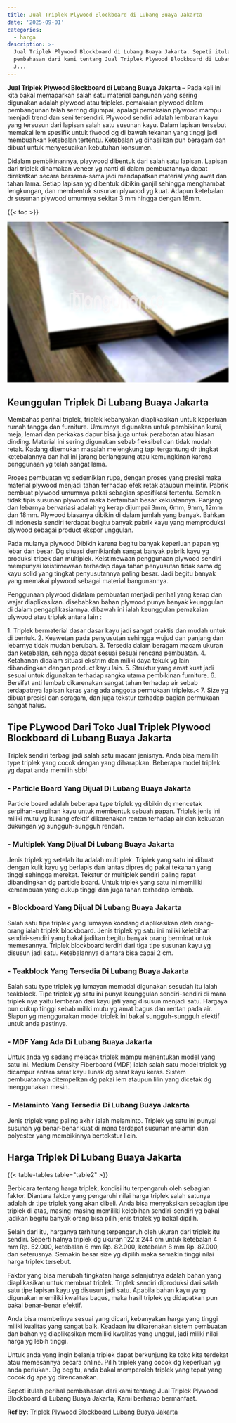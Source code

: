 ```yaml
---
title: Jual Triplek Plywood Blockboard di Lubang Buaya Jakarta
date: '2025-09-01'
categories:
  - harga
description: >-
  Jual Triplek Plywood Blockboard di Lubang Buaya Jakarta. Sepeti itulah perihal
  pembahasan dari kami tentang Jual Triplek Plywood Blockboard di Lubang Buaya
  J...
---
```


**Jual Triplek Plywood Blockboard di Lubang Buaya Jakarta** – Pada kali ini kita bakal memaparkan salah satu material bangunan yang sering digunakan adalah plywood atau tripleks. pemakaian plywood dalam pembangunan telah serring dijumpai, apalagi pemakaian plywood mampu menjadi trend dan seni tersendiri. Plywood sendiri adalah lembaran kayu yang tersusun dari lapisan salah satu susunan kayu. Dalam lapisan tersebut memakai lem spesifik untuk flwood dg di bawah tekanan yang tinggi jadi membuahkan ketebalan tertentu. Ketebalan yg dihasilkan pun beragam dan dibuat untuk menyesuaikan kebutuhan konsumen.

Didalam pembikinannya, playwood dibentuk dari salah satu lapisan. Lapisan dari triplek dinamakan veneer yg nanti di dalam pembuatannya dapat direkatkan secara bersama-sama jadi mendapatkan material yang awet dan tahan lama. Setiap lapisan yg dibentuk dibikin ganjil sehingga menghambat lengkungan, dan membentuk susunan plywood yg kuat. Adapun ketebalan dr susunan plywood umumnya sekitar 3 mm hingga dengan 18mm.

{{< toc >}}

![Jual Triplek Plywood Blockboard di Lubang Buaya Jakarta](/images/jual-triplek-murah-26.png)

## Keunggulan Triplek Di Lubang Buaya Jakarta

Membahas perihal triplek, triplek kebanyakan diaplikasikan untuk keperluan rumah tangga dan furniture. Umumnya digunakan untuk pembikinan kursi, meja, lemari dan perkakas dapur bisa juga untuk perabotan atau hiasan dinding. Material ini sering digunakan sebab fleksibel dan tidak mudah retak. Kadang ditemukan masalah melengkung tapi tergantung dr tingkat ketebalannya dan hal ini jarang berlangsung atau kemungkinan karena penggunaan yg telah sangat lama.

Proses pembuatan yg sedemikian rupa, dengan proses yang presisi maka material plywood menjadi tahan terhadap efek retak ataupun melintir. Pabrik pembuat plywood umumnya pakai sebagian spesifikasi tertentu. Semakin tidak tipis susunan plywood maka bertambah besar kekuatannya. Panjang dan lebarnya bervariasi adalah yg kerap dijumpai 3mm, 6mm, 9mm, 12mm dan 18mm. Plywood biasanya dibikin di dalam jumlah yang banyak. Bahkan di Indonesia sendiri terdapat begitu banyak pabrik kayu yang memproduksi plywood sebagai product ekspor unggulan.

Pada mulanya plywood Dibikin karena begitu banyak keperluan papan yg lebar dan besar. Dg situasi demikianlah sangat banyak pabrik kayu yg produksi tripek dan multiplek. Keistimewaan penggunaan plywood sendiri mempunyai keistimewaan terhadap daya tahan penyusutan tidak sama dg kayu solid yang tingkat penyusutannya paling besar. Jadi begitu banyak yang memakai plywood sebagai material bangunannya.

Penggunaan plywood didalam pembuatan menjadi perihal yang kerap dan wajar diaplikasikan. disebabkan bahan plywood punya banyak keunggulan di dalam pengaplikasiannya. dibawah ini ialah keunggulan pemakaian plywood atau triplek antara lain :

1\. Triplek bermaterial dasar dasar kayu jadi sangat praktis dan mudah untuk di bentuk. 2. Keawetan pada penyusutan sehingga wujud dan panjang dan lebarnya tidak mudah berubah. 3. Tersedia dalam beragam macam ukuran dan ketebalan, sehingga dapat sesuai sesuai rencana pembuatan. 4. Ketahanan didalam situasi ekstrim dan miliki daya tekuk yg lain dibandingkan dengan product kayu lain. 5. Struktur yang amat kuat jadi sesuai untuk digunakan terhadap rangka utama pembikinan furniture. 6. Bersifat anti lembab dikarenakan sangat tahan terhadap air sebab terdapatnya lapisan keras yang ada anggota permukaan tripleks.< 7. Size yg dibuat presisi dan seragam, dan juga tekstur terhadap bagian permukaan sangat halus.

## Tipe PLywood Dari Toko Jual Triplek Plywood Blockboard di Lubang Buaya Jakarta

Triplek sendiri terbagi jadi salah satu macam jenisnya. Anda bisa memilih type triplek yang cocok dengan yang diharapkan. Beberapa model triplek yg dapat anda memilih sbb!

### \- Particle Board Yang Dijual Di Lubang Buaya Jakarta

Particle board adalah beberapa type triplek yg dibikin dg mencetak serpihan-serpihan kayu untuk membentuk sebuah papan. Triplek jenis ini miliki mutu yg kurang efektif dikarenakan rentan terhadap air dan kekuatan dukungan yg sungguh-sungguh rendah.

### \- Multiplek Yang Dijual Di Lubang Buaya Jakarta

Jenis triplek yg setelah itu adalah multiplek. Triplek yang satu ini dibuat dengan kulit kayu yg berlapis dan lantas dipres dg pakai tekanan yang tinggi sehingga merekat. Tekstur dr multiplek sendiri paling rapat dibandingkan dg particle board. Untuk triplek yang satu ini memiliki kemampuan yang cukup tinggi dan juga tahan terhadap lembab.

### \- Blockboard Yang Dijual Di Lubang Buaya Jakarta

Salah satu tipe triplek yang lumayan kondang diaplikasikan oleh orang-orang ialah triplek blockboard. Jenis triplek yg satu ini miliki kelebihan sendiri-sendiri yang bakal jadikan begitu banyak orang berminat untuk memesannya. Triplek blockboard terdiri dari tiga tipe susunan kayu yg disusun jadi satu. Ketebalannya diantara bisa capai 2 cm.

### \- Teakblock Yang Tersedia Di Lubang Buaya Jakarta

Salah satu type triplek yg lumayan memadai digunakan sesudah itu ialah teakblock. Tipe triplek yg satu ini punya keunggulan sendiri-sendiri di mana triplek nya yaitu lembaran dari kayu jati yang disusun menjadi satu. Hargaya pun cukup tinggi sebab miliki mutu yg amat bagus dan rentan pada air. Siapun yg menggunakan model triplek ini bakal sungguh-sungguh efektif untuk anda pastinya.

### \- MDF Yang Ada Di Lubang Buaya Jakarta

Untuk anda yg sedang melacak triplek mampu menentukan model yang satu ini. Medium Density Fiberboard (MDF) ialah salah satu model triplek yg dicampur antara serat kayu lunak dg serat kayu keras. Sistem pembuatannya ditempelkan dg pakai lem ataupun lilin yang dicetak dg menggunakan mesin.

### \- Melaminto Yang Tersedia Di Lubang Buaya Jakarta

Jenis triplek yang paling akhir ialah melaminto. Triplek yg satu ini punyai susunan yg benar-benar kuat di mana terdapat susunan melamin dan polyester yang membikinnya bertekstur licin.

## Harga Triplek Di Lubang Buaya Jakarta

{{< table-tables table="table2" >}}

Berbicara tentang harga triplek, kondisi itu terpengaruh oleh sebagian faktor. Diantara faktor yang pengaruhi nilai harga triplek salah satunya adalah dr tipe triplek yang akan dibeli. Anda bisa menyaksikan sebagian tipe triplek di atas, masing-masing memiliki kelebihan sendiri-sendiri yg bakal jadikan begitu banyak orang bisa pilih jenis triplek yg bakal dipilih.

Selain dari itu, harganya terhitung terpengaruh oleh ukuran dari triplek itu sendiri. Seperti halnya triplek dg ukuran 122 x 244 cm untuk ketebalan 4 mm Rp. 52.000, ketebalan 6 mm Rp. 82.000, ketebalan 8 mm Rp. 87.000, dan seterusnya. Semakin besar size yg dipilih maka semakin tinggi nilai harga triplek tersebut.

Faktor yang bisa merubah tingkatan harga selanjutnya adalah bahan yang diaplikasikan untuk membuat triplek. Triplek sendiri diproduksi dari salah satu tipe lapisan kayu yg disusun jadi satu. Apabila bahan kayu yang digunakan memiliki kwalitas bagus, maka hasil triplek yg didapatkan pun bakal benar-benar efektif.

Anda bisa membelinya sesuai yang dicari, kebanyakan harga yang tinggi miliki kualitas yang sangat baik. Keadaan itu dikarenakan sistem pembuatan dan bahan yg diaplikasikan memiliki kwalitas yang unggul, jadi miliki nilai harga yg lebih tinggi.

Untuk anda yang ingin belanja triplek dapat berkunjung ke toko kita terdekat atau memesannya secara online. Pilih triplek yang cocok dg keperluan yg anda perlukan. Dg begitu, anda bakal memperoleh triplek yang tepat yang cocok dg apa yg direncanakan.

Sepeti itulah perihal pembahasan dari kami tentang Jual Triplek Plywood Blockboard di Lubang Buaya Jakarta, Kami berharap bermanfaat.

**Ref by:** [Triplek Plywood Blockboard Lubang Buaya Jakarta](https://id.wikipedia.org/wiki/Triplek)
